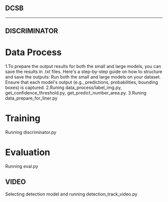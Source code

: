 ## DCSB
---

## DISCRIMINATOR
# Data Process
1.To prepare the output results for both the small and large models, you can save the results in .txt files. Here's a step-by-step guide on how to structure and save the outputs:
Run both the small and large models on your dataset.
Ensure that each model's output (e.g., predictions, probabilities, bounding boxes) is captured.
2.Runing data_process/label_img.py, get_confidence_threshold.py, get_predict_number_area.py.
3.Runing data_prepare_for_liner.py
# Training 
Running discriminator.py
# Evaluation 
Running eval.py
## VIDEO
Selecting detection model and running detection_track_video.py
